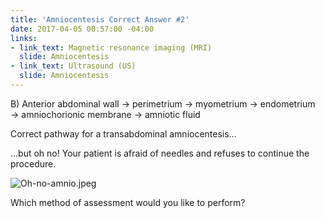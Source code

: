 ```yaml
---
title: 'Amniocentesis Correct Answer #2'
date: 2017-04-05 00:57:00 -04:00
links:
- link_text: Magnetic resonance imaging (MRI)
  slide: Amniocentesis
- link_text: Ultrasound (US)
  slide: Amniocentesis
---
```


B) Anterior abdominal wall → perimetrium → myometrium → endometrium → amniochorionic membrane → amniotic fluid

Correct pathway for a transabdominal amniocentesis…

…but oh no! Your patient is afraid of needles and refuses to continue the procedure.

![Oh-no-amnio.jpeg](/uploads/Oh-no-amnio.jpeg)

Which method of assessment would you like to perform?